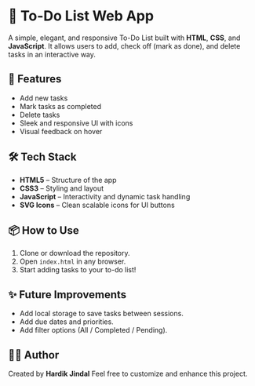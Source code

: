 # 📝 To-Do List Web App

A simple, elegant, and responsive To-Do List built with **HTML**, **CSS**, and **JavaScript**. It allows users to add, check off (mark as done), and delete tasks in an interactive way.

## 🚀 Features

- Add new tasks
- Mark tasks as completed
- Delete tasks
- Sleek and responsive UI with icons
- Visual feedback on hover

## 🛠️ Tech Stack

- **HTML5** – Structure of the app
- **CSS3** – Styling and layout
- **JavaScript** – Interactivity and dynamic task handling
- **SVG Icons** – Clean scalable icons for UI buttons

## 📦 How to Use

1. Clone or download the repository.
2. Open `index.html` in any browser.
3. Start adding tasks to your to-do list!

## ✨ Future Improvements

- Add local storage to save tasks between sessions.
- Add due dates and priorities.
- Add filter options (All / Completed / Pending).

## 🧑‍💻 Author

Created by **Hardik Jindal** 
Feel free to customize and enhance this project.
